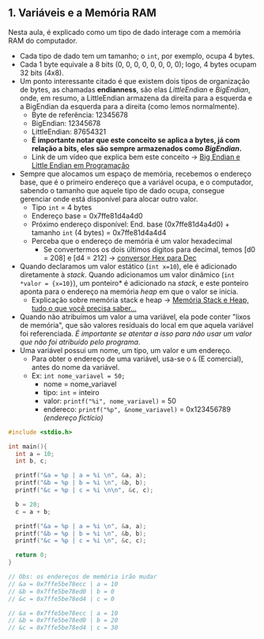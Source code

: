 ## 1. Variáveis e a Memória RAM

Nesta aula, é explicado como um tipo de dado interage com a memória RAM do computador.

- Cada tipo de dado tem um tamanho; o `int`, por exemplo, ocupa 4 bytes.
- Cada 1 byte equivale a 8 bits (0, 0, 0, 0, 0, 0, 0, 0); logo, 4 bytes ocupam 32 bits (4x8).
- Um ponto interessante citado é que existem dois tipos de organização de bytes, as chamadas **endianness**, são elas _LittleEndian_ e _BigEndian_, onde, em resumo, a LittleEndian armazena da direita para a esquerda e a BigEndian da esquerda para a direita (como lemos normalmente).
  - Byte de referência: 12345678
  - BigEndian: 12345678
  - LittleEndian: 87654321
  - **É importante notar que este conceito se aplica a bytes, já com relação a bits, eles são sempre armazenados como _BigEndian_.**
  - Link de um vídeo que explica bem este conceito -> [Big Endian e Little Endian em Programação](https://youtu.be/ggz24JKI0VQ?si=oiDn_Kr28Pku0tn2)
- Sempre que alocamos um espaço de memória, recebemos o endereço base, que é o primeiro endereço que a variável ocupa, e o computador, sabendo o tamanho que aquele tipo de dado ocupa, consegue gerenciar onde está disponível para alocar outro valor.
  - Tipo `int` = 4 bytes
  - Endereço base = 0x7ffe81d4a4d0
  - Próximo endereço disponível: End. base (0x7ffe81d4a4d0) + tamanho `int` (4 bytes) = 0x7ffe81d4a4d4
  - Perceba que o endereço de memória é um valor hexadecimal
    - Se convertermos os dois últimos dígitos para decimal, temos [d0 = 208] e [d4 = 212] -> [conversor Hex para Dec](https://www.to-convert.com/pt/numero/converter-hexadecimal-para-decimal.php)
- Quando declaramos um valor estático (`int x=10`), ele é adicionado diretamente à _stack_. Quando adicionamos um valor dinâmico (`int *valor = {x=10}`), um ponteiro\* é adicionado na _stack_, e este ponteiro aponta para o endereço na memória _heap_ em que o valor se inicia.
  - Explicação sobre memória stack e heap -> [Memória Stack e Heap, tudo o que você precisa saber...](https://www.youtube.com/watch?v=Qve5f-PgQ18)
- Quando não atribuímos um valor a uma variável, ela pode conter "lixos de memória", que são valores residuais do local em que aquela variável foi referenciada. _É importante se atentar a isso para não usar um valor que não foi atribuído pelo programa_.
- Uma variável possui um nome, um tipo, um valor e um endereço.
  - Para obter o endereço de uma variável, usa-se o `&` (E comercial), antes do nome da variável.
  - Ex: `int nome_variavel = 50;`
    - nome = nome_variavel
    - tipo: `int` = inteiro
    - valor: `printf("%i", nome_variavel)` = 50
    - endereco: `printf("%p", &nome_variavel)` = 0x123456789 _(endereço fictício)_

```c
#include <stdio.h>

int main(){
  int a = 10;
  int b, c;

  printf("&a = %p | a = %i \n", &a, a);
  printf("&b = %p | b = %i \n", &b, b);
  printf("&c = %p | c = %i \n\n", &c, c);

  b = 20;
  c = a + b;

  printf("&a = %p | a = %i \n", &a, a);
  printf("&b = %p | b = %i \n", &b, b);
  printf("&c = %p | c = %i \n", &c, c);

  return 0;
}

// Obs: os endereços de memória irão mudar
// &a = 0x7ffe5be78ecc | a = 10
// &b = 0x7ffe5be78ed0 | b = 0
// &c = 0x7ffe5be78ed4 | c = 0

// &a = 0x7ffe5be78ecc | a = 10
// &b = 0x7ffe5be78ed0 | b = 20
// &c = 0x7ffe5be78ed4 | c = 30
```
